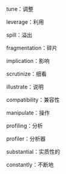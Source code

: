 tune：调整

leverage：利用

spill：溢出

fragmentation：碎片

implication：影响

scrutinize：细看

illustrate：说明

compatibility：兼容性

manipulate：操作

profiling：分析

profiler：分析器

substantial：实质性的

constantly：不断地